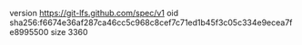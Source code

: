 version https://git-lfs.github.com/spec/v1
oid sha256:f6674e36af287ca46cc5c968c8cef7c71ed1b45f3c05c334e9ecea7fe8995500
size 3360
